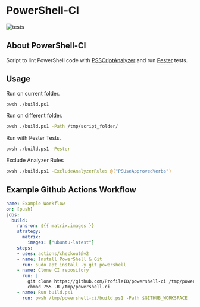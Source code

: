 # PowerShell-CI
![tests](https://github.com/ProfileID/powershell-ci/workflows/tests/badge.svg)

## About PowerShell-CI
Script to lint PowerShell code with [PSSCriptAnalyzer](https://github.com/PowerShell/PSScriptAnalyzer) and run [Pester](https://pester.dev/docs/quick-start) tests. 

## Usage
Run on current folder.
```bash
pwsh ./build.ps1
```

Run on different folder.
```bash
pwsh ./build.ps1 -Path /tmp/script_folder/
```

Run with Pester Tests.
```bash
pwsh ./build.ps1 -Pester
```

Exclude Analyzer Rules
```bash
pwsh ./build.ps1 -ExcludeAnalyzerRules @("PSUseApprovedVerbs")
```

## Example Github Actions Workflow
```yaml
name: Example Workflow
on: [push]
jobs:
  build:
    runs-on: ${{ matrix.images }}
    strategy:
      matrix:
        images: ["ubuntu-latest"]
    steps:
    - uses: actions/checkout@v2
    - name: Install PowerShell & Git
      run: sudo apt install -y git powershell
    - name: Clone CI repository
      run: |
        git clone https://github.com/ProfileID/powershell-ci /tmp/powershell-ci
        chmod 755 -R /tmp/powershell-ci
    - name: Run build.ps1
      run: pwsh /tmp/powershell-ci/build.ps1 -Path $GITHUB_WORKSPACE
```